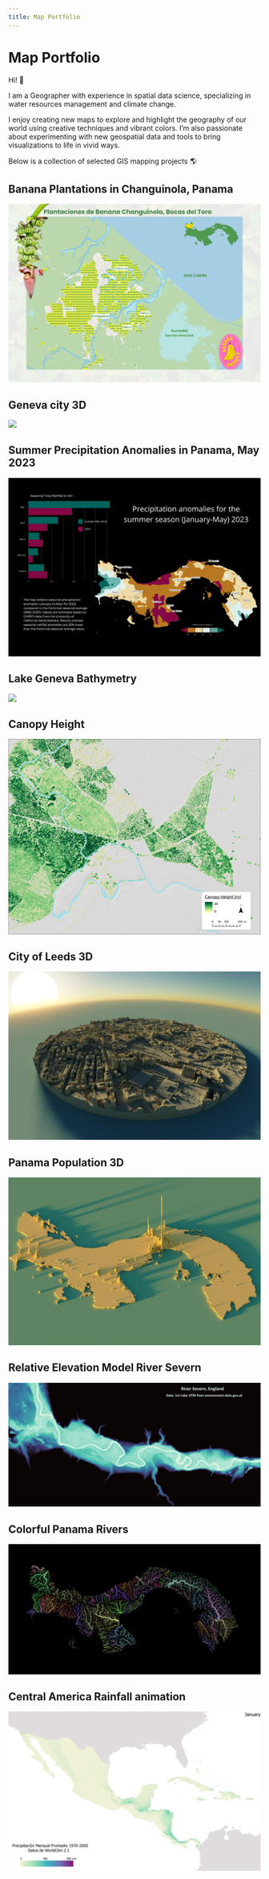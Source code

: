 ```yaml
---
title: Map Portfolio
---
```


# Map Portfolio
Hi! 🌴

I am a Geographer with experience in spatial data science, specializing in water resources management and climate change.

I enjoy creating new maps to explore and highlight the geography of our world using creative techniques and vibrant colors. I’m also passionate about experimenting with new geospatial data and tools to bring visualizations to life in vivid ways. 

Below is a collection of selected GIS mapping projects 🌎


## Banana Plantations in Changuinola, Panama
![](assets/bananas.png)

## Geneva city 3D
![](assets/gva_render11.png)

## Summer Precipitation Anomalies in Panama, May 2023
![](assets/pcp_anom23.png)

## Lake Geneva Bathymetry
![](assets/lake_Gneva.png)

## Canopy Height
![](assets/canopy_height.png)

## City of Leeds 3D
![](assets/leeds_3d.png)

## Panama Population 3D
![](assets/population_3D.png)

## Relative Elevation Model River Severn
![](assets/REM_severn1.jpg)

## Colorful Panama Rivers
![](assets/panama_rivers.png)

## Central America Rainfall animation
![](assets/Rain_gif.gif)

